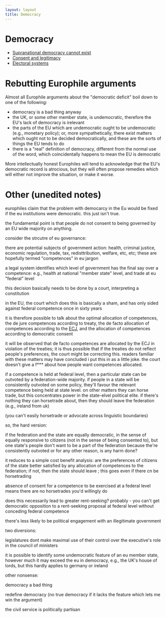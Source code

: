 ```yaml
---
layout: layout
title: Democracy
---
```


Democracy
=========

* [Supranational democracy cannot exist](suprademocracy.html)
* [Consent and legitimacy](consent-and-legitimacy.html)
* [Electoral systems](ep-electoral-system.html)


Rebutting Europhile arguments
=============================

Almost all Europhile arguments about the "democratic deficit" boil down to
one of the following:

* democracy is a bad thing anyway
* the UK, or some other member state, is undemocratic, 
  therefore the EU's lack of democracy is irelevant
* the parts of the EU which are undemocratic ought to be undemocratic (e.g.,
  monetary policy); or, more sympathetically, there exist matters which ought
  not to be decided democratically, and these are the sorts of things the EU
  tends to do
* there is a "real" definition of democracy, different from the normal use
  of the word, which coincidentally happens to mean the EU is democratic

More intellectually honest Europhiles will tend to acknowledge that the EU's
democratic record is atrocious, but they will often propose remedies which
will either not improve the situation, or make it worse.


Other (unedited notes)
======================

europhiles claim that the problem with democarcy in the Eu would be
fixed if the eu institutions were democratic. this just isn't true.

the fundamental point is that people do not consent to being governed by
an EU wide majority on anything.

consider the strcutre of eu governance:

  there are potential subjects of government action: health, criminal
  justice, economic regulation, trade, tax, redisttribution, welfare,
  etc, etc; these are hopefully termed "competences" in eu jargon
  
  a legal system identifies which level of government has the final
  say over a competence: e.g., health at national "member state"
  level, and trade at eu "federal" level

  this decision basically needs to be done by a court, interpreting a
  constitution

  in the EU, the court which does this is basically a sham, and has
  only sided against federal competence once in sixty years

  it is therefore possible to talk about the optimal allocation of
  competences, the de jure competences according to treaty, the de
  facto allocation of competences according to the
  [ECJ](glossary.html), and the allocation of competences according to
  democratic consent

  it will be observed that de facto competences are allocated by the
  ECJ in violation of the treaties; it is thus possible that if the
  treaties do not reflect people's preferences, the court might be
  correcting this. readers familiar with these matters may have
  concluded i put this in as a little joke. the court doesn't give a
  f*** about how people want competences allocated.


if a competence is held at federal level, then a particular state can
be outvoted by a federation-wide majority. if people in a state will
be consistently outvoted on some policy, they'll favour the relevant
competence being held at state level. on other matters they can horse
trade, but this concentrates power in the state-elvel political
elite. if there's nothing they can horsetrade about, then they should
leave the federation (e.g., ireland from uk)

(you can't easily horsetrade or advocate across linguistic boundaries)

so, the hard version:

  if the federation and the state are equally democratic, in the sense of
  equally responsive to citizens (not in the sense of being consented to),
  but one state's people don't want to be a part of the federation because
  the're consistently outvoted or for any other reason, is any harm done?

  it reduces to a simple cost benefit analysis: are the preferences of
  citizens of the state better satisfied by any allocation of competences
  to the federation; if not, then the state should leave ;  this goes
  even if there cn be horsetrading

  absence of consent for a competence to be exercised at a federal level
  means there are no horsetrades you'd willingly do

  does this necessarily lead to greater rent-seeking? probably - you can't
  get democratic opposition to a rent-seeking proposal at federal level
  without conceding federal competence

  there's less likely to be political engagement with an illegitimate
  government


two diversions:

  legislatures dont make maximal use of their control over the executive's
  role in the council of ministers

  it is possible to identify some undemocratic feature of an eu member
  state, however much it may exceed the eu in democracy, e.g., the UK's
  house of lords, but this hardly applies to germany or ireland

other nonsense:

  democracy a bad thing

  redefine democracy (no true democracy if it lacks the feature which lets
  me win the argument)

the civil service is politically partisan
